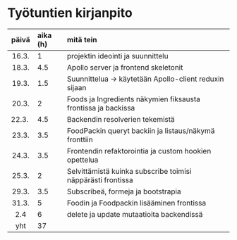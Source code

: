 # Työtuntien kirjanpito
| päivä | aika (h) | mitä tein  |
| :----:|:-----| :-----|
| 16.3. | 1    | projektin ideointi ja suunnittelu |
| 18.3. | 4.5  | Apollo server ja frontend skeletonit |
| 19.3. | 1.5  | Suunnittelua -> käytetään Apollo-client reduxin sijaan |
| 20.3. | 2    | Foods ja Ingredients näkymien fiksausta frontissa ja backissa |
| 22.3. | 4.5  | Backendin resolverien tekemistä |
| 23.3. | 3.5  | FoodPackin queryt backiin ja listaus/näkymä fronttiin |
| 24.3. | 3.5  | Frontendin refaktorointia ja custom hookien opettelua |
| 25.3. | 2    | Selvittämistä kuinka subscribe toimisi näppärästi frontissa |
| 29.3. | 3.5  | Subscribeä, formeja ja bootstrapia |
| 31.3. | 5    | Foodin ja Foodpackin lisääminen frontissa |
| 2.4   | 6    | delete ja update mutaatioita backendissä |
| yht   | 37   | |
